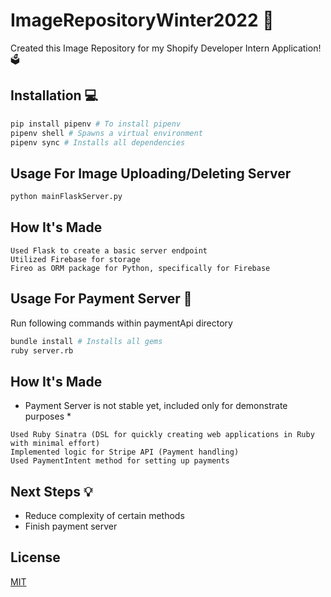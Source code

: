 # ImageRepositoryWinter2022 📸

Created this Image Repository for my Shopify Developer Intern Application! 🗳

## Installation 💻

```bash
pip install pipenv # To install pipenv 
pipenv shell # Spawns a virtual environment
pipenv sync # Installs all dependencies 
```

## Usage For Image Uploading/Deleting Server 

```bash
python mainFlaskServer.py 
```

## How It's Made 
```
Used Flask to create a basic server endpoint
Utilized Firebase for storage 
Fireo as ORM package for Python, specifically for Firebase
```

## Usage For Payment Server 💸

Run following commands within paymentApi directory
```bash
bundle install # Installs all gems
ruby server.rb 
```

## How It's Made 

* Payment Server is not stable yet, included only for demonstrate purposes *
```
Used Ruby Sinatra (DSL for quickly creating web applications in Ruby with minimal effort)
Implemented logic for Stripe API (Payment handling)
Used PaymentIntent method for setting up payments 
```

## Next Steps 💡

* Reduce complexity of certain methods
* Finish payment server 




## License
[MIT](https://choosealicense.com/licenses/mit/)
